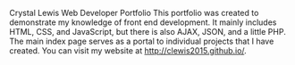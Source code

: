 Crystal Lewis Web Developer Portfolio
This portfolio was created to demonstrate my knowledge of front end development. It mainly includes HTML, CSS, and JavaScript, but there is also AJAX, JSON, and a little PHP. The main index page serves as a portal to individual projects that I have created. You can visit my website at http://clewis2015.github.io/.


